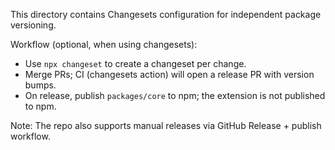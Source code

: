 This directory contains Changesets configuration for independent package versioning.

Workflow (optional, when using changesets):
- Use `npx changeset` to create a changeset per change.
- Merge PRs; CI (changesets action) will open a release PR with version bumps.
- On release, publish `packages/core` to npm; the extension is not published to npm.

Note: The repo also supports manual releases via GitHub Release + publish workflow.

